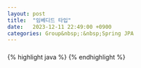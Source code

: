```yaml
---
layout: post
title:  "임베디드 타입"
date:   2023-12-11 22:49:00 +0900
categories: Group&nbsp;:&nbsp;Spring JPA
---
```


### 

{% highlight java %}
{% endhighlight %}